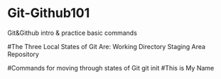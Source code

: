 # Git-Github101
Git&amp;Github intro &amp; practice basic commands

#The Three Local States of Git Are:
Working Directory
Staging Area
Repository

#Commands for moving through states of Git
    git init
#This is My Name
